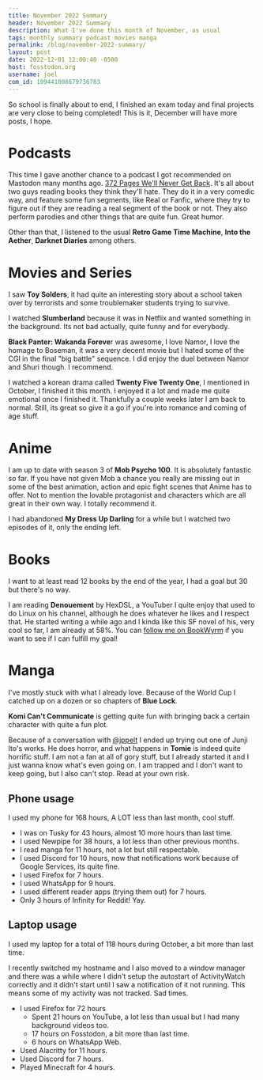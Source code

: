 ```yaml
---
title: November 2022 Summary
header: November 2022 Summary
description: What I've done this month of November, as usual
tags: monthly summary podcast movies manga
permalink: /blog/november-2022-summary/
layout: post
date: 2022-12-01 12:00:40 -0500
host: fosstodon.org
username: joel
com_id: 109441008679736783
---
```


So school is finally about to end, I finished an exam today and final projects are very close to being completed! This is it, December will have more posts, I hope.

# Podcasts

This time I gave another chance to a podcast I got recommended on Mastodon many months ago. [372 Pages We'll Never Get Back](http://372pages.com/). It's all about two guys reading books they think they'll hate. They do it in a very comedic way, and feature some fun segments, like Real or Fanfic, where they try to figure out if they are reading a real segment of the book or not. They also perform parodies and other things that are quite fun. Great humor.

Other than that, I listened to the usual **Retro Game Time Machine**, **Into the Aether**, **Darknet Diaries** among others.

# Movies and Series

I saw **Toy Solders**, it had quite an interesting story about a school taken over by terrorists and some troublemaker students trying to survive. 

I watched **Slumberland** because it was in Netflix and wanted something in the background. Its not bad actually, quite funny and for everybody.

**Black Panter: Wakanda Foreve**r was awesome, I love Namor, I love the homage to Boseman, it was a very decent movie but I hated some of the CGI in the final "big battle" sequence. I did enjoy the duel between Namor and Shuri though. I recommend.

I watched a korean drama called **Twenty Five Twenty One**, I mentioned in October, I finished it this month. I enjoyed it a lot and made me quite emotional once I finished it. Thankfully a couple weeks later I am back to normal. Still, its great so give it a go if you're into romance and coming of age stuff.

# Anime

I am up to date with season 3 of __Mob Psycho 100__. It is absolutely fantastic so far. If you have not given Mob a chance you really are missing out in some of the best animation, action and epic fight scenes that Anime has to offer. Not to mention the lovable protagonist and characters which are all great in their own way. I totally recommend it.

I had abandoned __My Dress Up Darling__ for a while but I watched two episodes of it, only the ending left.

# Books

I want to at least read 12 books by the end of the year, I had a goal but 30 but there's no way.

I am reading __Denouement__ by HexDSL, a YouTuber I quite enjoy that used to do Linux on his channel, although he does whatever he likes and I respect that. He started writing a while ago and I kinda like this SF novel of his, very cool so far, I am already at 58%. You can [follow me on BookWyrm](https://bookrastinating.com/@joel) if you want to see if I can fulfill my goal!

# Manga

I've mostly stuck with what I already love. Because of the World Cup I catched up on a dozen or so chapters of __Blue Lock__.

__Komi Can't Communicate__ is getting quite fun with bringing back a certain character with quite a fun plot.

Because of a conversation with [@jppelt](https://fosstodon.org@jppelt) I ended up trying out one of Junji Ito's works. He does horror, and what happens in __Tomie__ is indeed quite horrific stuff. I am not a fan at all of gory stuff, but I already started it and I just wanna know what's even going on. I am trapped and I don't want to keep going, but I also can't stop. Read at your own risk.


## Phone usage

I used my phone for 168 hours, A LOT less than last month, cool stuff.

- I was on Tusky for 43 hours, almost 10 more hours than last time.
- I used Newpipe for 38 hours, a lot less than other previous months.
- I read manga for 11 hours, not a lot but still respectable.
- I used Discord for 10 hours, now that notifications work because of Google Services, its quite fine.
- I used Firefox for 7 hours.
- I used WhatsApp for 9 hours.
- I used different reader apps (trying them out) for 7 hours.
- Only 3 hours of Infinity for Reddit! Yay.


## Laptop usage

I used my laptop for a total of 118 hours during October, a bit more than last time.

I recently switched my hostname and I also moved to a window manager and there was a while where I didn't setup the autostart of ActivityWatch correctly and it didn't start until I saw a notification of it not running. This means some of my activity was not tracked. Sad times.

- I used Firefox for 72 hours
  - Spent 21 hours on YouTube, a lot less than usual but I had many background videos too.
  - 17 hours on Fosstodon, a bit more than last time.
  - 6 hours on WhatsApp Web.
- Used Alacritty for 11 hours.
- Used Discord for 7 hours.
- Played Minecraft for 4 hours.




